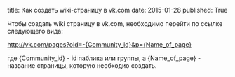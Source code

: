 title: Как создать wiki-страницу в vk.com
date: 2015-01-28
published: True

Чтобы создать wiki страницу в vk.com, необходимо перейти по ссылке следующего вида:

http://vk.com/pages?oid=-{Community_id}&p={Name_of_page} 

где {Community_id} - id паблика или группы, а {Name_of_page} - название страницы, которую необходио создать.
